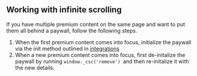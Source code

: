 ## Working with infinite scrolling

If you have multiple premium content on the same page and want to put them all behind a paywall, follow the following steps.

1. When the first premium content comes into focus, initialize the paywall via the init method outlined in [integrations](integration.md#Concepts)
2. When a new premium content comes into focus, first de-initalize the paywall by running `window._csc('remove') `and then re-initalize it with the new details.